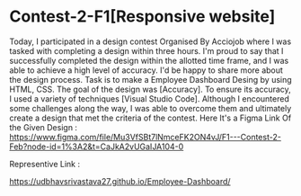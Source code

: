# Contest-2-F1[Responsive website]
 
Today,
I participated in a design contest Organised By Acciojob  where I was tasked with completing a design within three hours.
I'm proud to say that I successfully completed the design within the allotted time frame, and I was able to achieve a high level of accuracy.
I'd be happy to share more about the design process.
Task is to make a Employee Dashboard Desing by using HTML, CSS.
The goal of the design was [Accuracy].
To ensure its accuracy, I used a variety of techniques [Visual Studio Code].
Although I encountered some challenges along the way,
I was able to overcome them and ultimately create a design that met the criteria of the contest.
Here It's a Figma Link Of the Given Design :
https://www.figma.com/file/Mu3VfSBt7lNmceFK2ON4vJ/F1---Contest-2-Feb?node-id=1%3A2&t=CaJkA2vUGaIJA104-0



 Representive Link :

 https://udbhavsrivastava27.github.io/Employee-Dashboard/
